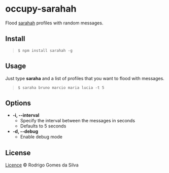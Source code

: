 # occupy-sarahah

Flood [sarahah](sarahah.com) profiles with random messages.

Install
-------

> ```$ npm install sarahah -g```

Usage
-----

Just type **saraha** and a list of profiles that you want to flood with messages.

> ```$ saraha bruno marcio maria lucia -t 5```  

Options
-------
* **-i, --interval**
  - Specify the interval between the messages in seconds
  - Defaults to 5 seconds
* **-d, --debug**
  - Enable debug mode

License
-------
[Licence](https://github.com/rodrigogs/sarahah/blob/master/LICENSE) © Rodrigo Gomes da Silva
